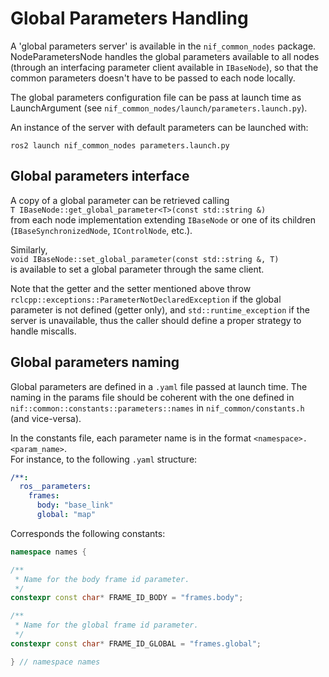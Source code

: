 # Global Parameters Handling

A 'global parameters server' is available in the `nif_common_nodes` package.
NodeParametersNode handles the global parameters available to all nodes (through an interfacing parameter client available in `IBaseNode`), so that the common parameters doesn't have to be passed to each node locally. 

The global parameters configuration file can be pass at launch time as LaunchArgument (see `nif_common_nodes/launch/parameters.launch.py`).

An instance of the server with default parameters can be launched with:

```shell 
ros2 launch nif_common_nodes parameters.launch.py
```

## Global parameters interface
A copy of a global parameter can be retrieved calling  
`T IBaseNode::get_global_parameter<T>(const std::string &)`  
from each node implementation extending `IBaseNode` or one of its children (`IBaseSynchronizedNode`, `IControlNode`, etc.).  

Similarly,  
`void IBaseNode::set_global_parameter(const std::string &, T)`  
is available to set a global parameter through the same client.

Note that the getter and the setter mentioned above throw `rclcpp::exceptions::ParameterNotDeclaredException` if the global parameter is not defined (getter only), and `std::runtime_exception` if the server is unavailable, thus the caller should define a proper strategy to handle miscalls.

## Global parameters naming

Global parameters are defined in a `.yaml` file passed at launch time. The naming in the params file should be coherent with the one defined in  
`nif::common::constants::parameters::names` in `nif_common/constants.h` (and vice-versa).

In the constants file, each parameter name is in the format `<namespace>.<param_name>`.  
For instance, to the following `.yaml` structure:
```yaml 
/**:
  ros__parameters:
    frames:
      body: "base_link"
      global: "map"
```

Corresponds the following constants:
```c++
namespace names {

/**
 * Name for the body frame id parameter.
 */
constexpr const char* FRAME_ID_BODY = "frames.body";

/**
 * Name for the global frame id parameter.
 */
constexpr const char* FRAME_ID_GLOBAL = "frames.global";

} // namespace names

```
